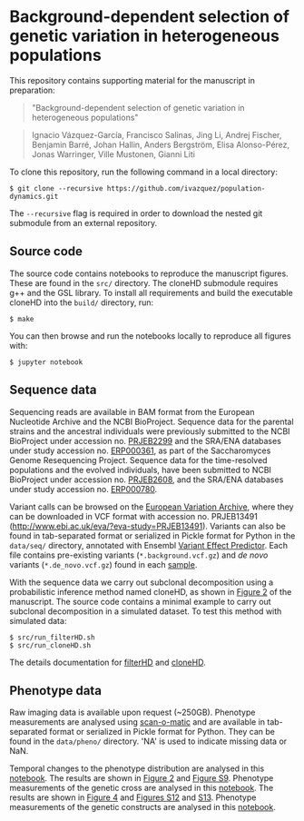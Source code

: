 # Background-dependent selection of genetic variation in heterogeneous populations

This repository contains supporting material for the manuscript in preparation:

> "Background-dependent selection of genetic variation in heterogeneous populations"

> Ignacio Vázquez-García, Francisco Salinas, Jing Li, Andrej Fischer, Benjamin Barré, Johan Hallin, Anders Bergström, Elisa Alonso-Pérez, Jonas Warringer, Ville Mustonen, Gianni Liti

To clone this repository, run the following command in a local directory:

    $ git clone --recursive https://github.com/ivazquez/population-dynamics.git

The `--recursive` flag is required in order to download the nested git submodule from an external repository.

## Source code

The source code contains notebooks to reproduce the manuscript figures. These are found in the `src/` directory. The cloneHD submodule requires g++ and the GSL library. To install all requirements and build the executable cloneHD into the `build/` directory, run:

    $ make

You can then browse and run the notebooks locally to reproduce all figures with:

	$ jupyter notebook

## Sequence data
Sequencing reads are available in BAM format from the European Nucleotide Archive and the NCBI BioProject. Sequence data for the parental strains and the ancestral individuals were previously submitted to the NCBI BioProject under accession no. [PRJEB2299](http://www.ncbi.nlm.nih.gov/bioproject/?term=PRJEB2299) and the SRA/ENA databases under study accession no. [ERP000361](http://www.ebi.ac.uk/ena/data/view/ERP000361), as part of the Saccharomyces Genome Resequencing Project. Sequence data for the time-resolved populations and the evolved individuals, have been submitted to NCBI BioProject under accession no. [PRJEB2608](http://www.ncbi.nlm.nih.gov/bioproject/?term=PRJEB2608), and the SRA/ENA databases under study accession no. [ERP000780](http://www.ebi.ac.uk/ena/data/view/ERP000780).

Variant calls can be browsed on the [European Variation Archive](http://www.ebi.ac.uk/eva/?eva-study=PRJEB13491), where they can be downloaded in VCF format with accession no. PRJEB13491 (http://www.ebi.ac.uk/eva/?eva-study=PRJEB13491). Variants can also be found in tab-separated format or serialized in Pickle format for Python in the `data/seq/` directory, annotated with Ensembl [Variant Effect Predictor](http://www.ensembl.org/info/docs/tools/vep/index.html). Each file contains pre-existing variants (`*.background.vcf.gz`) and *de novo* variants (`*.de_novo.vcf.gz`) found in each [sample](data/seq/sample\_ids\_merged\_dup.csv).

With the sequence data we carry out subclonal decomposition using a probabilistic inference method named cloneHD, as shown in [Figure 2](src/figure2.ipynb) of the manuscript. The source code contains a minimal example to carry out subclonal decomposition in a simulated dataset. To test this method with simulated data:

    $ src/run_filterHD.sh
	$ src/run_cloneHD.sh

The details  documentation for [filterHD](cloneHD/docs/README-filterHD.md) and [cloneHD](cloneHD/docs/README-cloneHD.md).

## Phenotype data
Raw imaging data is available upon request (~250GB). Phenotype measurements are analysed using [scan-o-matic](https://github.com/local-minimum/scanomatic) and are available in tab-separated format or serialized in Pickle format for Python. They can be found in the `data/pheno/` directory. 'NA' is used to indicate missing data or NaN.

Temporal changes to the phenotype distribution are analysed in this [notebook](src/figure2.ipynb). The results are shown in [Figure 2](manuscript/main/figures/figure2/figure2_submission.png) and [Figure S9](manuscript/supp/figures/supp_figure_pheno_evolution/supp_figure_pheno_evolution_submission.png). Phenotype measurements of the genetic cross are analysed in this [notebook](src/figure4.ipynb). The results are shown in [Figure 4](manuscript/main/figures/figure4/figure4_submission.png) and [Figures S12](manuscript/supp/figures/supp_figure_pheno_cross/supp_figure_pheno_cross_extended_submission.png) and [S13](manuscript/supp/figures/supp_figure_pheno_cross/supp_figure_pheno_cross_reduced_submission.png). Phenotype measurements of the genetic constructs are analysed in this [notebook](src/supp_figure_pheno_constructs.ipynb).